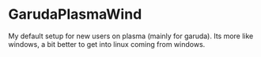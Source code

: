# GarudaPlasmaWind

My default setup for new users on plasma (mainly for garuda).
Its more like windows, a bit better to get into linux coming from windows.